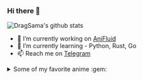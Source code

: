 ### Hi there 👋

![DragSama's github stats](https://github-readme-stats.vercel.app/api?username=dragsama&show_icons=true&theme=tokyonight)


- 🔭 I’m currently working on [AniFluid](https://t.me/AniFluidBot)
- 🌱 I’m currently learning - Python, Rust, Go
- 📫 Reach me on [Telegram](https://t.me/DragSama)

<!--
**DragSama/DragSama** is a ✨ _special_ ✨ repository because its `README.md` (this file) appears on your GitHub profile.

Here are some ideas to get you started:

- 🔭 I’m currently working on ...
- 🌱 I’m currently learning ...
- 👯 I’m looking to collaborate on ...
- 🤔 I’m looking for help with ...
- 💬 Ask me about ...
- 📫 How to reach me: ...
- 😄 Pronouns: ...
- ⚡ Fun fact: ...
-->

<details>
<summary> Some of my favorite anime :gem: </summary>

<!-- anime_list_start-->
* [The Rising of the Shield Hero](https://anilist.co/anime/99263) - (Tate no Yuusha no Nariagari)
* [Re:ZERO -Starting Life in Another World-](https://anilist.co/anime/21355) - (Re:Zero kara Hajimeru Isekai Seikatsu)
* [No Game, No Life](https://anilist.co/anime/19815) - (No Game No Life)
* [Overlord](https://anilist.co/anime/20832) - (Overlord)
* [How Not to Summon a Demon Lord](https://anilist.co/anime/101004) - (Isekai Maou to Shoukan Shoujo no Dorei Majutsu)
* [KONOSUBA -God's blessing on this wonderful world! 2](https://anilist.co/anime/21699) - (Kono Subarashii Sekai ni Shukufuku wo! 2)
* [Re:ZERO -Starting Life in Another World- Season 2](https://anilist.co/anime/108632) - (Re:Zero kara Hajimeru Isekai Seikatsu 2nd Season)
* [Kaguya-sama: Love is War?](https://anilist.co/anime/112641) - (Kaguya-sama wa Kokurasetai?: Tensai-tachi no Renai Zunousen)
* [Code Geass: Lelouch of the Re;surrection](https://anilist.co/anime/97880) - (Code Geass: Fukkatsu no Lelouch)
* [Kaguya-sama: Love is War](https://anilist.co/anime/101921) - (Kaguya-sama wa Kokurasetai: Tensai-tachi no Renai Zunousen)
<!-- anime_list_end-->

</details>
